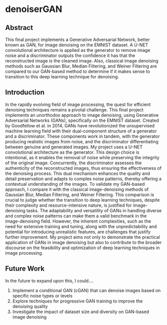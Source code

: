 # denoiserGAN

## Abstract
This final project implements a Generative Adversarial Network, better known as GAN, for image denoising on the EMNIST dataset. A U-NET convolutional architecture is applied as the generator to remove image noise and a discriminator outputs the confidence it has that the reconstructed image is the cleaned image. Also, classical image denoising methods such as Gaussian Blur, Median Filtering, and Weiner Filtering are compared to our GAN-based method to determine if it makes sense to transition to this deep learning technique for denoising.

## Introduction
In the rapidly evolving field of image processing, the quest for efficient denoising techniques remains a pivotal challenge. This final project implements an unorthodox approach to image denoising, using Generative Adversarial Networks (GANs), specifically on the EMNIST dataset. Created by Goodfellow et al. in 2014, GANs have revolutionized the unsupervised machine learning field with their dual-component structure of a generator and a discriminator. These components work in tandem, with the generator producing realistic images from noise, and the discriminator differentiating between genuine and generated images.
My project uses a U-NET convolutional architecture as the generator. This design choice is intentional, as it enables the removal of noise while preserving the integrity of the original image. Concurrently, the discriminator assesses the authenticity of the reconstructed images, thus ensuring the effectiveness of the denoising process. This dual mechanism enhances the quality and detail preservation and adapts to complex noise patterns, thereby offering a contextual understanding of the images.
To validate my GAN-based approach, I compare it with the classical image-denoising methods of Gaussian Blur, Median Filtering, and Weiner Filtering. This comparison is crucial to judge whether the transition to deep learning techniques, despite their complexity and resource-intensive nature, is justified for image-denoising tasks.
The adaptability and versatility of GANs in handling diverse and complex noise patterns can make them a valid benchmark in the image-denoising field. However, the inherent complexities, such as the need for extensive training and tuning, along with the unpredictability and potential for introducing unrealistic features, are challenges that justify further improvement. My project aims not only to demonstrate the practical application of GANs in image denoising but also to contribute to the broader discourse on the feasibility and optimization of deep learning techniques in image processing.

## Future Work
In the future to expand upon this, I could….
1.	Implement a conditional GAN (cGAN) that can denoise images based on specific noise types or levels
2.	Explore techniques for progressive GAN training to improve the denoising quality
3.	Investigate the impact of dataset size and diversity on GAN-based image denoising
